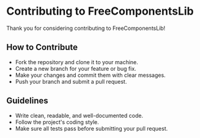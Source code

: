 # Contributing to FreeComponentsLib

Thank you for considering contributing to FreeComponentsLib!

## How to Contribute

- Fork the repository and clone it to your machine.
- Create a new branch for your feature or bug fix.
- Make your changes and commit them with clear messages.
- Push your branch and submit a pull request.

## Guidelines

- Write clean, readable, and well-documented code.
- Follow the project's coding style.
- Make sure all tests pass before submitting your pull request.
